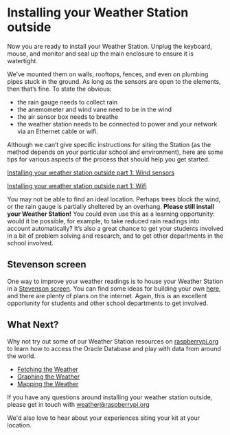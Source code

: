 # Installing your Weather Station outside

Now you are ready to install your Weather Station. Unplug the keyboard, mouse, and monitor and seal up the main enclosure to ensure it is watertight.

 We’ve mounted them on walls, rooftops, fences, and even on plumbing pipes stuck in the ground. As long as the sensors are open to the elements, then that’s fine. To state the obvious:

- the rain gauge needs to collect rain
- the anemometer and wind vane need to be in the wind
- the air sensor box needs to breathe
- the weather station needs to be connected to power and your network via an Ethernet cable or wifi.

Although we can’t give specific instructions for siting the Station (as the method depends on your particular school and environment), here are some tips for various aspects of the process that should help you get started.

[Installing your weather station outside part 1: Wind sensors](outside1.md)

[Installing your weather station outside part 1: Wifi](outside2.md)

You may not be able to find an ideal location. Perhaps trees block the wind, or the rain gauge is partially sheltered by an overhang.  **Please still install your Weather Station!** You could even use this as a learning opportunity: would it be possible, for example, to take reduced rain readings into account automatically? It’s also a great chance to get your students involved in a bit of problem solving and research, and to get other departments in the school involved.

## Stevenson screen

One way to improve your weather readings is to house your Weather Station in a [Stevenson screen](http://www.weatherforschools.me.uk/html/settingup.html). You can find some ideas for building your own [here](http://www.weatherforschools.me.uk/html/weatherboxes.html#homemade), and there are plenty of plans on the internet. Again, this is an excellent opportunity for students and other school departments to get involved.

## What Next?
Why not try out some of our Weather Station resources on [raspberrypi.org](https://raspberrypi.org) to learn how to access the Oracle Database and play with data from around the world.
- [Fetching the Weather](https://www.raspberrypi.org/learning/fetching-the-weather/)
- [Graphing the Weather](https://www.raspberrypi.org/learning/graphing-the-weather/)
- [Mapping the Weather](https://www.raspberrypi.org/learning/mapping-the-weather/)

If you have any questions around installing your weather station outside, please get in touch with weather@raspberrypi.org

We'd also love to hear about your experiences siting your kit at your location. 
